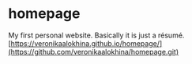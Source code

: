 # homepage
My first personal website. Basically it is just a résumé.
[https://veronikaalokhina.github.io/homepage/](https://github.com/veronikaalokhina/homepage.git)
